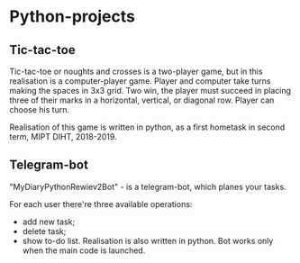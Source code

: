 # Python-projects
## Tic-tac-toe
Tic-tac-toe or noughts and crosses is a two-player game, but in this realisation is a computer-player game. Player and computer take turns making the spaces in 3x3 grid. Two win, the player must succeed in placing three of their marks in a horizontal, vertical, or diagonal row. Player can choose his turn.

Realisation of this game is written in python, as a first hometask in second term, MIPT DIHT, 2018-2019.

## Telegram-bot
"MyDiaryPythonRewiev2Bot" - is a telegram-bot, which planes your tasks. 

For each user there're three available operations:
* add new task;
* delete task;
* show to-do list.
 Realisation is also written in python. Bot works only when the main code is launched.
 
